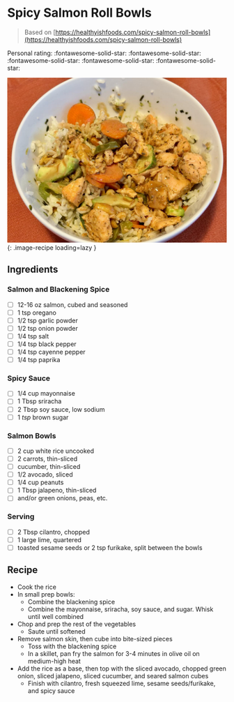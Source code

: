# Spicy Salmon Roll Bowls

> Based on [https://healthyishfoods.com/spicy-salmon-roll-bowls](https://healthyishfoods.com/spicy-salmon-roll-bowls)
<!-- TODO: Better sauce? -->


<!-- {cts} rating=5; (User can specify rating on scale of 1-5) -->

Personal rating: :fontawesome-solid-star: :fontawesome-solid-star: :fontawesome-solid-star: :fontawesome-solid-star: :fontawesome-solid-star:

<!-- {cte} -->

<!-- {cts} name_image=spicy_salmon_roll_bowls.jpeg; (User can specify image name) -->

![spicy_salmon_roll_bowls.jpeg](./spicy_salmon_roll_bowls.jpeg){: .image-recipe loading=lazy }

<!-- {cte} -->

## Ingredients

### Salmon and Blackening Spice

- [ ] 12-16 oz salmon, cubed and seasoned
- [ ] 1 tsp oregano
- [ ] 1/2 tsp garlic powder
- [ ] 1/2 tsp onion powder
- [ ] 1/4 tsp salt
- [ ] 1/4 tsp black pepper
- [ ] 1/4 tsp cayenne pepper
- [ ] 1/4 tsp paprika

### Spicy Sauce

- [ ] 1/4 cup mayonnaise
- [ ] 1 Tbsp sriracha
- [ ] 2 Tbsp soy sauce, low sodium
- [ ] 1 *tsp* brown sugar

### Salmon Bowls

- [ ] 2 cup white rice uncooked
- [ ] 2 carrots, thin-sliced
- [ ] cucumber, thin-sliced
- [ ] 1/2 avocado, sliced
- [ ] 1/4 cup peanuts
- [ ] 1 Tbsp jalapeno, thin-sliced
- [ ] and/or green onions, peas, etc.

### Serving

- [ ] 2 Tbsp cilantro, chopped
- [ ] 1 large lime, quartered
- [ ] toasted sesame seeds or 2 tsp furikake, split between the bowls

## Recipe

- Cook the rice
- In small prep bowls:
    - Combine the blackening spice
    - Combine the mayonnaise, sriracha, soy sauce, and sugar. Whisk until well combined
- Chop and prep the rest of the vegetables
    - Saute until softened
- Remove salmon skin, then cube into bite-sized pieces
    - Toss with the blackening spice
    - In a skillet, pan fry the salmon for 3-4 minutes in olive oil on medium-high heat
- Add the rice as a base, then top with the sliced avocado, chopped green onion, sliced jalapeno, sliced cucumber, and seared salmon cubes
    - Finish with cilantro, fresh squeezed lime, sesame seeds/furikake, and spicy sauce
